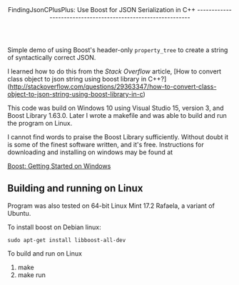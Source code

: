 <header>
FindingJsonCPlusPlus: Use Boost for JSON Serialization in C++
-------------------------------------------------------------
</header>

Simple demo of using Boost's header-only ```property_tree``` to
create a string of syntactically correct JSON.

I learned how to do this from the *Stack Overflow* article,
[How to convert class object to json string using boost library in C++?] (http://stackoverflow.com/questions/29363347/how-to-convert-class-object-to-json-string-using-boost-library-in-c)

This code was build on Windows 10 using Visual Studio 15, version 3, and Boost Library 1.63.0. Later I wrote a makefile and was able to build and run the program on Linux.

I cannot find words to praise the Boost Library sufficiently. Without doubt it is some of the
finest software written, and it's free. Instructions for downloading and installing
on windows may be found at

[Boost: Getting Started on Windows](http://www.boost.org/doc/libs/1_63_0/more/getting_started/windows.html#get-boost)

## Building and running on Linux

Program was also tested on 64-bit Linux Mint 17.2 Rafaela, a variant of Ubuntu.

To install boost on Debian linux:

`sudo apt-get install libboost-all-dev`

To build and run on Linux

1. make
2. make run
